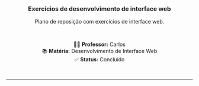 <div align="center">

<h3 align="center">Exercicios de desenvolvimento de interface web</h3>

<p align="center">Plano de reposição com exercícios de interface web.</p>

<br>

<p align="center">
  👨‍🏫 <strong>Professor:</strong> Carlos <br>
  📚 <strong>Matéria:</strong> Desenvolvimento de Interface Web <br>
  ✅ <strong>Status:</strong> Concluído
</p>

<br>
</div>

---
